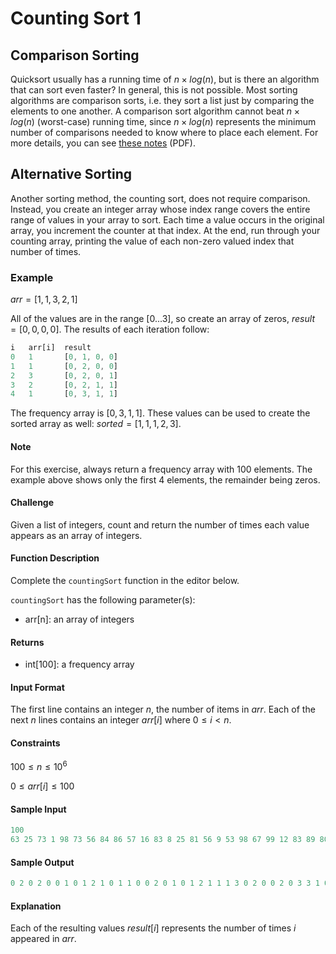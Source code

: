 # Counting Sort 1

## Comparison Sorting

Quicksort usually has a running time of $n \times  log(n)$, but is there an algorithm that can sort even faster? In general, this is not possible. Most sorting algorithms are comparison sorts, i.e. they sort a list just by comparing the elements to one another. A comparison sort algorithm cannot beat $n \times log(n)$ (worst-case) running time, since $n \times log(n)$ represents the minimum number of comparisons needed to know where to place each element. For more details, you can see [these notes](http://www.cs.cmu.edu/~avrim/451f11/lectures/lect0913.pdf) (PDF).

## Alternative Sorting

Another sorting method, the counting sort, does not require comparison. Instead, you create an integer array whose index range covers the entire range of values in your array to sort. Each time a value occurs in the original array, you increment the counter at that index. At the end, run through your counting array, printing the value of each non-zero valued index that number of times.

### Example

$arr = [1, 1, 3, 2, 1]$

All of the values are in the range $[0 ... 3]$, so create an array of zeros, $result = [0, 0, 0, 0]$. The results of each iteration follow:

```js
i	arr[i]	result
0	1       [0, 1, 0, 0]
1	1       [0, 2, 0, 0]
2	3       [0, 2, 0, 1]
3	2       [0, 2, 1, 1]
4	1       [0, 3, 1, 1]
```

The frequency array is $[0,3,1,1]$. These values can be used to create the sorted array as well: $sorted = [1,1,1,2,3]$.

#### Note

For this exercise, always return a frequency array with 100 elements. The example above shows only the first 4 elements, the remainder being zeros.

#### Challenge

Given a list of integers, count and return the number of times each value appears as an array of integers.

#### Function Description

Complete the `countingSort` function in the editor below.

`countingSort` has the following parameter(s):

- arr[n]: an array of integers

#### Returns

- int[100]: a frequency array

#### Input Format

The first line contains an integer $n$, the number of items in $arr$.
Each of the next $n$ lines contains an integer $arr[i]$ where $0 \le i \lt n$.

#### Constraints

$100 \le n \le 10^6$

$0 \le arr[i] \le 100$

#### Sample Input

```js
100
63 25 73 1 98 73 56 84 86 57 16 83 8 25 81 56 9 53 98 67 99 12 83 89 80 91 39 86 76 85 74 39 25 90 59 10 94 32 44 3 89 30 27 79 46 96 27 32 18 21 92 69 81 40 40 34 68 78 24 87 42 69 23 41 78 22 6 90 99 89 50 30 20 1 43 3 70 95 33 46 44 9 69 48 33 60 65 16 82 67 61 32 21 79 75 75 13 87 70 33  
```

#### Sample Output

```js
0 2 0 2 0 0 1 0 1 2 1 0 1 1 0 0 2 0 1 0 1 2 1 1 1 3 0 2 0 0 2 0 3 3 1 0 0 0 0 2 2 1 1 1 2 0 2 0 1 0 1 0 0 1 0 0 2 1 0 1 1 1 0 1 0 1 0 2 1 3 2 0 0 2 1 2 1 0 2 2 1 2 1 2 1 1 2 2 0 3 2 1 1 0 1 1 1 0 2 2 
```

#### Explanation

Each of the resulting values $result[i]$ represents the number of times $i$ appeared in $arr$.
